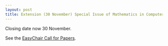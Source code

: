 ```yaml
---
layout: post
title: Extension (30 November) Special Issue of Mathematics in Computer Science
---
```

Closing date now 30 November.

See the [EasyChair Call for Papers](https://easychair.org/cfp/MCS-ICMS2018).

